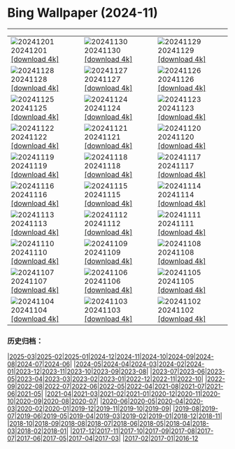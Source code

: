 # Bing Wallpaper (2024-11)
**************

<table><tr><td><img class="wallpaper" src="https://www.bing.com/th?id=OHR.IcebergsAntarctica_ZH-CN2942178295_1920x1080.jpg" alt="20241201"> 20241201 <a href="https://www.bing.com/th?id=OHR.IcebergsAntarctica_ZH-CN2942178295_UHD.jpg">[download 4k]</a></td><td><img class="wallpaper" src="https://www.bing.com/th?id=OHR.KilchurnAutumn_ZH-CN2547959725_1920x1080.jpg" alt="20241130"> 20241130 <a href="https://www.bing.com/th?id=OHR.KilchurnAutumn_ZH-CN2547959725_UHD.jpg">[download 4k]</a></td><td><img class="wallpaper" src="https://www.bing.com/th?id=OHR.MtStMichel_ZH-CN1232662142_1920x1080.jpg" alt="20241129"> 20241129 <a href="https://www.bing.com/th?id=OHR.MtStMichel_ZH-CN1232662142_UHD.jpg">[download 4k]</a></td></tr><tr><td><img class="wallpaper" src="https://www.bing.com/th?id=OHR.AssiniboineTS_ZH-CN9936042562_1920x1080.jpg" alt="20241128"> 20241128 <a href="https://www.bing.com/th?id=OHR.AssiniboineTS_ZH-CN9936042562_UHD.jpg">[download 4k]</a></td><td><img class="wallpaper" src="https://www.bing.com/th?id=OHR.SemoisRiver_ZH-CN0801669014_1920x1080.jpg" alt="20241127"> 20241127 <a href="https://www.bing.com/th?id=OHR.SemoisRiver_ZH-CN0801669014_UHD.jpg">[download 4k]</a></td><td><img class="wallpaper" src="https://www.bing.com/th?id=OHR.TrulliGrove_ZH-CN9519400567_1920x1080.jpg" alt="20241126"> 20241126 <a href="https://www.bing.com/th?id=OHR.TrulliGrove_ZH-CN9519400567_UHD.jpg">[download 4k]</a></td></tr><tr><td><img class="wallpaper" src="https://www.bing.com/th?id=OHR.AmboseliGiraffes_ZH-CN9276085602_1920x1080.jpg" alt="20241125"> 20241125 <a href="https://www.bing.com/th?id=OHR.AmboseliGiraffes_ZH-CN9276085602_UHD.jpg">[download 4k]</a></td><td><img class="wallpaper" src="https://www.bing.com/th?id=OHR.SonomaCoast_ZH-CN9187330701_1920x1080.jpg" alt="20241124"> 20241124 <a href="https://www.bing.com/th?id=OHR.SonomaCoast_ZH-CN9187330701_UHD.jpg">[download 4k]</a></td><td><img class="wallpaper" src="https://www.bing.com/th?id=OHR.FibonacciAloe_ZH-CN8974137481_1920x1080.jpg" alt="20241123"> 20241123 <a href="https://www.bing.com/th?id=OHR.FibonacciAloe_ZH-CN8974137481_UHD.jpg">[download 4k]</a></td></tr><tr><td><img class="wallpaper" src="https://www.bing.com/th?id=OHR.ZafraCastle_ZH-CN8791148758_1920x1080.jpg" alt="20241122"> 20241122 <a href="https://www.bing.com/th?id=OHR.ZafraCastle_ZH-CN8791148758_UHD.jpg">[download 4k]</a></td><td><img class="wallpaper" src="https://www.bing.com/th?id=OHR.LionCubs_ZH-CN8538754038_1920x1080.jpg" alt="20241121"> 20241121 <a href="https://www.bing.com/th?id=OHR.LionCubs_ZH-CN8538754038_UHD.jpg">[download 4k]</a></td><td><img class="wallpaper" src="https://www.bing.com/th?id=OHR.PontBordeaux_ZH-CN7656263575_1920x1080.jpg" alt="20241120"> 20241120 <a href="https://www.bing.com/th?id=OHR.PontBordeaux_ZH-CN7656263575_UHD.jpg">[download 4k]</a></td></tr><tr><td><img class="wallpaper" src="https://www.bing.com/th?id=OHR.TasmansArch_ZH-CN7062784426_1920x1080.jpg" alt="20241119"> 20241119 <a href="https://www.bing.com/th?id=OHR.TasmansArch_ZH-CN7062784426_UHD.jpg">[download 4k]</a></td><td><img class="wallpaper" src="https://www.bing.com/th?id=OHR.PorthcawlLighthouse_ZH-CN6655235820_1920x1080.jpg" alt="20241118"> 20241118 <a href="https://www.bing.com/th?id=OHR.PorthcawlLighthouse_ZH-CN6655235820_UHD.jpg">[download 4k]</a></td><td><img class="wallpaper" src="https://www.bing.com/th?id=OHR.RedStag_ZH-CN6403546321_1920x1080.jpg" alt="20241117"> 20241117 <a href="https://www.bing.com/th?id=OHR.RedStag_ZH-CN6403546321_UHD.jpg">[download 4k]</a></td></tr><tr><td><img class="wallpaper" src="https://www.bing.com/th?id=OHR.FrieslandNetherlands_ZH-CN5952456898_1920x1080.jpg" alt="20241116"> 20241116 <a href="https://www.bing.com/th?id=OHR.FrieslandNetherlands_ZH-CN5952456898_UHD.jpg">[download 4k]</a></td><td><img class="wallpaper" src="https://www.bing.com/th?id=OHR.YiPengLanterns_ZH-CN5613043353_1920x1080.jpg" alt="20241115"> 20241115 <a href="https://www.bing.com/th?id=OHR.YiPengLanterns_ZH-CN5613043353_UHD.jpg">[download 4k]</a></td><td><img class="wallpaper" src="https://www.bing.com/th?id=OHR.ManarolaItaly_ZH-CN2837915120_1920x1080.jpg" alt="20241114"> 20241114 <a href="https://www.bing.com/th?id=OHR.ManarolaItaly_ZH-CN2837915120_UHD.jpg">[download 4k]</a></td></tr><tr><td><img class="wallpaper" src="https://www.bing.com/th?id=OHR.KelpForest_ZH-CN2357269491_1920x1080.jpg" alt="20241113"> 20241113 <a href="https://www.bing.com/th?id=OHR.KelpForest_ZH-CN2357269491_UHD.jpg">[download 4k]</a></td><td><img class="wallpaper" src="https://www.bing.com/th?id=OHR.CoveArch_ZH-CN1281140578_1920x1080.jpg" alt="20241112"> 20241112 <a href="https://www.bing.com/th?id=OHR.CoveArch_ZH-CN1281140578_UHD.jpg">[download 4k]</a></td><td><img class="wallpaper" src="https://www.bing.com/th?id=OHR.Banff24_ZH-CN1156176817_1920x1080.jpg" alt="20241111"> 20241111 <a href="https://www.bing.com/th?id=OHR.Banff24_ZH-CN1156176817_UHD.jpg">[download 4k]</a></td></tr><tr><td><img class="wallpaper" src="https://www.bing.com/th?id=OHR.YucatanFlamingos_ZH-CN0721673752_1920x1080.jpg" alt="20241110"> 20241110 <a href="https://www.bing.com/th?id=OHR.YucatanFlamingos_ZH-CN0721673752_UHD.jpg">[download 4k]</a></td><td><img class="wallpaper" src="https://www.bing.com/th?id=OHR.MoroccoMilkyWay_ZH-CN3544344290_1920x1080.jpg" alt="20241109"> 20241109 <a href="https://www.bing.com/th?id=OHR.MoroccoMilkyWay_ZH-CN3544344290_UHD.jpg">[download 4k]</a></td><td><img class="wallpaper" src="https://www.bing.com/th?id=OHR.GlacialRivers_ZH-CN0260507556_1920x1080.jpg" alt="20241108"> 20241108 <a href="https://www.bing.com/th?id=OHR.GlacialRivers_ZH-CN0260507556_UHD.jpg">[download 4k]</a></td></tr><tr><td><img class="wallpaper" src="https://www.bing.com/th?id=OHR.LiDong2024_ZH-CN9944723194_1920x1080.jpg" alt="20241107"> 20241107 <a href="https://www.bing.com/th?id=OHR.LiDong2024_ZH-CN9944723194_UHD.jpg">[download 4k]</a></td><td><img class="wallpaper" src="https://www.bing.com/th?id=OHR.ShiShiBeach_ZH-CN8685799566_1920x1080.jpg" alt="20241106"> 20241106 <a href="https://www.bing.com/th?id=OHR.ShiShiBeach_ZH-CN8685799566_UHD.jpg">[download 4k]</a></td><td><img class="wallpaper" src="https://www.bing.com/th?id=OHR.LencoisMaranhao_ZH-CN8194406488_1920x1080.jpg" alt="20241105"> 20241105 <a href="https://www.bing.com/th?id=OHR.LencoisMaranhao_ZH-CN8194406488_UHD.jpg">[download 4k]</a></td></tr><tr><td><img class="wallpaper" src="https://www.bing.com/th?id=OHR.CumbriaAutumn_ZH-CN7697251216_1920x1080.jpg" alt="20241104"> 20241104 <a href="https://www.bing.com/th?id=OHR.CumbriaAutumn_ZH-CN7697251216_UHD.jpg">[download 4k]</a></td><td><img class="wallpaper" src="https://www.bing.com/th?id=OHR.YucatanBiosphere_ZH-CN7442392453_1920x1080.jpg" alt="20241103"> 20241103 <a href="https://www.bing.com/th?id=OHR.YucatanBiosphere_ZH-CN7442392453_UHD.jpg">[download 4k]</a></td><td><img class="wallpaper" src="https://www.bing.com/th?id=OHR.BisonYellowstone_ZH-CN7320887379_1920x1080.jpg" alt="20241102"> 20241102 <a href="https://www.bing.com/th?id=OHR.BisonYellowstone_ZH-CN7320887379_UHD.jpg">[download 4k]</a></td></tr></table>

### 历史归档：

|[2025-03](/../2025-03/2025-03.md)|[2025-02](/../2025-02/2025-02.md)|[2025-01](/../2025-01/2025-01.md)|[2024-12](/../2024-12/2024-12.md)|[2024-11](/2024-11.md)|[2024-10](/../2024-10/2024-10.md)|[2024-09](/../2024-09/2024-09.md)|[2024-08](/../2024-08/2024-08.md)|[2024-07](/../2024-07/2024-07.md)|[2024-06](/../2024-06/2024-06.md)|
|[2024-05](/../2024-05/2024-05.md)|[2024-04](/../2024-04/2024-04.md)|[2024-03](/../2024-03/2024-03.md)|[2024-02](/../2024-02/2024-02.md)|[2024-01](/../2024-01/2024-01.md)|[2023-12](/../2023-12/2023-12.md)|[2023-11](/../2023-11/2023-11.md)|[2023-10](/../2023-10/2023-10.md)|[2023-09](/../2023-09/2023-09.md)|[2023-08](/../2023-08/2023-08.md)|
|[2023-07](/../2023-07/2023-07.md)|[2023-06](/../2023-06/2023-06.md)|[2023-05](/../2023-05/2023-05.md)|[2023-04](/../2023-04/2023-04.md)|[2023-03](/../2023-03/2023-03.md)|[2023-02](/../2023-02/2023-02.md)|[2023-01](/../2023-01/2023-01.md)|[2022-12](/../2022-12/2022-12.md)|[2022-11](/../2022-11/2022-11.md)|[2022-10](/../2022-10/2022-10.md)|
|[2022-09](/../2022-09/2022-09.md)|[2022-08](/../2022-08/2022-08.md)|[2022-07](/../2022-07/2022-07.md)|[2022-06](/../2022-06/2022-06.md)|[2022-05](/../2022-05/2022-05.md)|[2022-04](/../2022-04/2022-04.md)|[2021-08](/../2021-08/2021-08.md)|[2021-07](/../2021-07/2021-07.md)|[2021-06](/../2021-06/2021-06.md)|[2021-05](/../2021-05/2021-05.md)|
|[2021-04](/../2021-04/2021-04.md)|[2021-03](/../2021-03/2021-03.md)|[2021-02](/../2021-02/2021-02.md)|[2021-01](/../2021-01/2021-01.md)|[2020-12](/../2020-12/2020-12.md)|[2020-11](/../2020-11/2020-11.md)|[2020-10](/../2020-10/2020-10.md)|[2020-09](/../2020-09/2020-09.md)|[2020-08](/../2020-08/2020-08.md)|[2020-07](/../2020-07/2020-07.md)|
|[2020-06](/../2020-06/2020-06.md)|[2020-05](/../2020-05/2020-05.md)|[2020-04](/../2020-04/2020-04.md)|[2020-03](/../2020-03/2020-03.md)|[2020-02](/../2020-02/2020-02.md)|[2020-01](/../2020-01/2020-01.md)|[2019-12](/../2019-12/2019-12.md)|[2019-11](/../2019-11/2019-11.md)|[2019-10](/../2019-10/2019-10.md)|[2019-09](/../2019-09/2019-09.md)|
|[2019-08](/../2019-08/2019-08.md)|[2019-07](/../2019-07/2019-07.md)|[2019-06](/../2019-06/2019-06.md)|[2019-05](/../2019-05/2019-05.md)|[2019-04](/../2019-04/2019-04.md)|[2019-03](/../2019-03/2019-03.md)|[2019-02](/../2019-02/2019-02.md)|[2019-01](/../2019-01/2019-01.md)|[2018-12](/../2018-12/2018-12.md)|[2018-11](/../2018-11/2018-11.md)|
|[2018-10](/../2018-10/2018-10.md)|[2018-09](/../2018-09/2018-09.md)|[2018-08](/../2018-08/2018-08.md)|[2018-07](/../2018-07/2018-07.md)|[2018-06](/../2018-06/2018-06.md)|[2018-05](/../2018-05/2018-05.md)|[2018-04](/../2018-04/2018-04.md)|[2018-03](/../2018-03/2018-03.md)|[2018-02](/../2018-02/2018-02.md)|[2018-01](/../2018-01/2018-01.md)|
|[2017-12](/../2017-12/2017-12.md)|[2017-11](/../2017-11/2017-11.md)|[2017-10](/../2017-10/2017-10.md)|[2017-09](/../2017-09/2017-09.md)|[2017-08](/../2017-08/2017-08.md)|[2017-07](/../2017-07/2017-07.md)|[2017-06](/../2017-06/2017-06.md)|[2017-05](/../2017-05/2017-05.md)|[2017-04](/../2017-04/2017-04.md)|[2017-03](/../2017-03/2017-03.md)|
|[2017-02](/../2017-02/2017-02.md)|[2017-01](/../2017-01/2017-01.md)|[2016-12](/../2016-12/2016-12.md)
